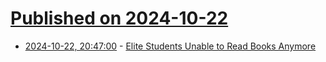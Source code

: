# [Published on 2024-10-22](index.md)

* [2024-10-22, 20:47:00](https://soylentnews.org/article.pl?sid=24/10/22/013248&from=rss) - [Elite Students Unable to Read Books Anymore](https://soylentnews.org/article.pl?sid=24/10/22/013248&from=rss)
